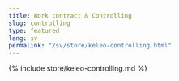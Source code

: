 ```yaml
---
title: Work contract & Controlling
slug: controlling
type: featured
lang: sv
permalink: "/sv/store/keleo-controlling.html"
---
```


{% include store/keleo-controlling.md %}
 
